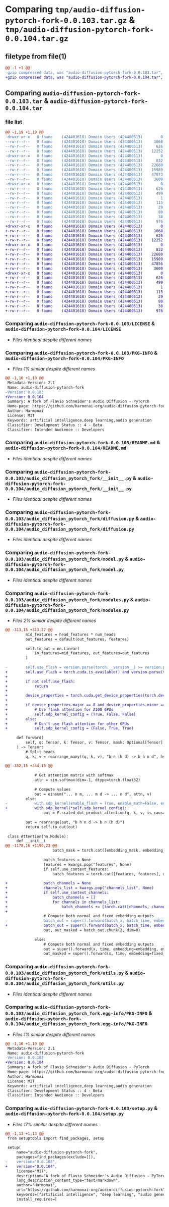 # Comparing `tmp/audio-diffusion-pytorch-fork-0.0.103.tar.gz` & `tmp/audio-diffusion-pytorch-fork-0.0.104.tar.gz`

## filetype from file(1)

```diff
@@ -1 +1 @@
-gzip compressed data, was "audio-diffusion-pytorch-fork-0.0.103.tar", last modified: Mon Jul 17 20:36:21 2023, max compression
+gzip compressed data, was "audio-diffusion-pytorch-fork-0.0.104.tar", last modified: Fri Jul 28 19:44:59 2023, max compression
```

## Comparing `audio-diffusion-pytorch-fork-0.0.103.tar` & `audio-diffusion-pytorch-fork-0.0.104.tar`

### file list

```diff
@@ -1,19 +1,19 @@
-drwxr-xr-x   0 fauno    (424401618) Domain Users (424400513)        0 2023-07-17 20:36:21.000000 audio-diffusion-pytorch-fork-0.0.103/
--rw-r--r--   0 fauno    (424401618) Domain Users (424400513)     1068 2023-06-18 22:14:54.000000 audio-diffusion-pytorch-fork-0.0.103/LICENSE
--rw-r--r--   0 fauno    (424401618) Domain Users (424400513)      626 2023-07-17 20:36:21.000000 audio-diffusion-pytorch-fork-0.0.103/PKG-INFO
--rw-r--r--   0 fauno    (424401618) Domain Users (424400513)    12252 2023-06-18 22:14:54.000000 audio-diffusion-pytorch-fork-0.0.103/README.md
-drwxr-xr-x   0 fauno    (424401618) Domain Users (424400513)        0 2023-07-17 20:36:21.000000 audio-diffusion-pytorch-fork-0.0.103/audio_diffusion_pytorch_fork/
--rw-r--r--   0 fauno    (424401618) Domain Users (424400513)      832 2023-06-18 22:14:54.000000 audio-diffusion-pytorch-fork-0.0.103/audio_diffusion_pytorch_fork/__init__.py
--rw-r--r--   0 fauno    (424401618) Domain Users (424400513)    22680 2023-06-18 22:14:54.000000 audio-diffusion-pytorch-fork-0.0.103/audio_diffusion_pytorch_fork/diffusion.py
--rw-r--r--   0 fauno    (424401618) Domain Users (424400513)    15989 2023-06-18 22:14:54.000000 audio-diffusion-pytorch-fork-0.0.103/audio_diffusion_pytorch_fork/model.py
--rw-r--r--   0 fauno    (424401618) Domain Users (424400513)    47073 2023-07-17 20:35:21.000000 audio-diffusion-pytorch-fork-0.0.103/audio_diffusion_pytorch_fork/modules.py
--rw-r--r--   0 fauno    (424401618) Domain Users (424400513)     3609 2023-06-18 22:14:54.000000 audio-diffusion-pytorch-fork-0.0.103/audio_diffusion_pytorch_fork/utils.py
-drwxr-xr-x   0 fauno    (424401618) Domain Users (424400513)        0 2023-07-17 20:36:21.000000 audio-diffusion-pytorch-fork-0.0.103/audio_diffusion_pytorch_fork.egg-info/
--rw-r--r--   0 fauno    (424401618) Domain Users (424400513)      626 2023-07-17 20:36:21.000000 audio-diffusion-pytorch-fork-0.0.103/audio_diffusion_pytorch_fork.egg-info/PKG-INFO
--rw-r--r--   0 fauno    (424401618) Domain Users (424400513)      499 2023-07-17 20:36:21.000000 audio-diffusion-pytorch-fork-0.0.103/audio_diffusion_pytorch_fork.egg-info/SOURCES.txt
--rw-r--r--   0 fauno    (424401618) Domain Users (424400513)        1 2023-07-17 20:36:21.000000 audio-diffusion-pytorch-fork-0.0.103/audio_diffusion_pytorch_fork.egg-info/dependency_links.txt
--rw-r--r--   0 fauno    (424401618) Domain Users (424400513)      115 2023-07-17 20:36:21.000000 audio-diffusion-pytorch-fork-0.0.103/audio_diffusion_pytorch_fork.egg-info/requires.txt
--rw-r--r--   0 fauno    (424401618) Domain Users (424400513)       29 2023-07-17 20:36:21.000000 audio-diffusion-pytorch-fork-0.0.103/audio_diffusion_pytorch_fork.egg-info/top_level.txt
--rw-r--r--   0 fauno    (424401618) Domain Users (424400513)       80 2023-07-13 19:38:47.000000 audio-diffusion-pytorch-fork-0.0.103/pyproject.toml
--rw-r--r--   0 fauno    (424401618) Domain Users (424400513)       38 2023-07-17 20:36:21.000000 audio-diffusion-pytorch-fork-0.0.103/setup.cfg
--rw-r--r--   0 fauno    (424401618) Domain Users (424400513)      976 2023-07-17 20:35:18.000000 audio-diffusion-pytorch-fork-0.0.103/setup.py
+drwxr-xr-x   0 fauno    (424401618) Domain Users (424400513)        0 2023-07-28 19:44:59.000000 audio-diffusion-pytorch-fork-0.0.104/
+-rw-r--r--   0 fauno    (424401618) Domain Users (424400513)     1068 2023-06-18 22:14:54.000000 audio-diffusion-pytorch-fork-0.0.104/LICENSE
+-rw-r--r--   0 fauno    (424401618) Domain Users (424400513)      626 2023-07-28 19:44:59.000000 audio-diffusion-pytorch-fork-0.0.104/PKG-INFO
+-rw-r--r--   0 fauno    (424401618) Domain Users (424400513)    12252 2023-06-18 22:14:54.000000 audio-diffusion-pytorch-fork-0.0.104/README.md
+drwxr-xr-x   0 fauno    (424401618) Domain Users (424400513)        0 2023-07-28 19:44:59.000000 audio-diffusion-pytorch-fork-0.0.104/audio_diffusion_pytorch_fork/
+-rw-r--r--   0 fauno    (424401618) Domain Users (424400513)      832 2023-06-18 22:14:54.000000 audio-diffusion-pytorch-fork-0.0.104/audio_diffusion_pytorch_fork/__init__.py
+-rw-r--r--   0 fauno    (424401618) Domain Users (424400513)    22680 2023-06-18 22:14:54.000000 audio-diffusion-pytorch-fork-0.0.104/audio_diffusion_pytorch_fork/diffusion.py
+-rw-r--r--   0 fauno    (424401618) Domain Users (424400513)    15989 2023-06-18 22:14:54.000000 audio-diffusion-pytorch-fork-0.0.104/audio_diffusion_pytorch_fork/model.py
+-rw-r--r--   0 fauno    (424401618) Domain Users (424400513)    47856 2023-07-21 04:40:14.000000 audio-diffusion-pytorch-fork-0.0.104/audio_diffusion_pytorch_fork/modules.py
+-rw-r--r--   0 fauno    (424401618) Domain Users (424400513)     3609 2023-06-18 22:14:54.000000 audio-diffusion-pytorch-fork-0.0.104/audio_diffusion_pytorch_fork/utils.py
+drwxr-xr-x   0 fauno    (424401618) Domain Users (424400513)        0 2023-07-28 19:44:59.000000 audio-diffusion-pytorch-fork-0.0.104/audio_diffusion_pytorch_fork.egg-info/
+-rw-r--r--   0 fauno    (424401618) Domain Users (424400513)      626 2023-07-28 19:44:59.000000 audio-diffusion-pytorch-fork-0.0.104/audio_diffusion_pytorch_fork.egg-info/PKG-INFO
+-rw-r--r--   0 fauno    (424401618) Domain Users (424400513)      499 2023-07-28 19:44:59.000000 audio-diffusion-pytorch-fork-0.0.104/audio_diffusion_pytorch_fork.egg-info/SOURCES.txt
+-rw-r--r--   0 fauno    (424401618) Domain Users (424400513)        1 2023-07-28 19:44:59.000000 audio-diffusion-pytorch-fork-0.0.104/audio_diffusion_pytorch_fork.egg-info/dependency_links.txt
+-rw-r--r--   0 fauno    (424401618) Domain Users (424400513)      115 2023-07-28 19:44:59.000000 audio-diffusion-pytorch-fork-0.0.104/audio_diffusion_pytorch_fork.egg-info/requires.txt
+-rw-r--r--   0 fauno    (424401618) Domain Users (424400513)       29 2023-07-28 19:44:59.000000 audio-diffusion-pytorch-fork-0.0.104/audio_diffusion_pytorch_fork.egg-info/top_level.txt
+-rw-r--r--   0 fauno    (424401618) Domain Users (424400513)       80 2023-07-13 19:38:47.000000 audio-diffusion-pytorch-fork-0.0.104/pyproject.toml
+-rw-r--r--   0 fauno    (424401618) Domain Users (424400513)       38 2023-07-28 19:44:59.000000 audio-diffusion-pytorch-fork-0.0.104/setup.cfg
+-rw-r--r--   0 fauno    (424401618) Domain Users (424400513)      976 2023-07-28 19:44:05.000000 audio-diffusion-pytorch-fork-0.0.104/setup.py
```

### Comparing `audio-diffusion-pytorch-fork-0.0.103/LICENSE` & `audio-diffusion-pytorch-fork-0.0.104/LICENSE`

 * *Files identical despite different names*

### Comparing `audio-diffusion-pytorch-fork-0.0.103/PKG-INFO` & `audio-diffusion-pytorch-fork-0.0.104/PKG-INFO`

 * *Files 1% similar despite different names*

```diff
@@ -1,10 +1,10 @@
 Metadata-Version: 2.1
 Name: audio-diffusion-pytorch-fork
-Version: 0.0.103
+Version: 0.0.104
 Summary: A fork of Flavio Schneider's Audio Diffusion - PyTorch
 Home-page: https://github.com/harmonai-org/audio-diffusion-pytorch-fork
 Author: Harmonai
 License: MIT
 Keywords: artificial intelligence,deep learning,audio generation
 Classifier: Development Status :: 4 - Beta
 Classifier: Intended Audience :: Developers
```

### Comparing `audio-diffusion-pytorch-fork-0.0.103/README.md` & `audio-diffusion-pytorch-fork-0.0.104/README.md`

 * *Files identical despite different names*

### Comparing `audio-diffusion-pytorch-fork-0.0.103/audio_diffusion_pytorch_fork/__init__.py` & `audio-diffusion-pytorch-fork-0.0.104/audio_diffusion_pytorch_fork/__init__.py`

 * *Files identical despite different names*

### Comparing `audio-diffusion-pytorch-fork-0.0.103/audio_diffusion_pytorch_fork/diffusion.py` & `audio-diffusion-pytorch-fork-0.0.104/audio_diffusion_pytorch_fork/diffusion.py`

 * *Files identical despite different names*

### Comparing `audio-diffusion-pytorch-fork-0.0.103/audio_diffusion_pytorch_fork/model.py` & `audio-diffusion-pytorch-fork-0.0.104/audio_diffusion_pytorch_fork/model.py`

 * *Files identical despite different names*

### Comparing `audio-diffusion-pytorch-fork-0.0.103/audio_diffusion_pytorch_fork/modules.py` & `audio-diffusion-pytorch-fork-0.0.104/audio_diffusion_pytorch_fork/modules.py`

 * *Files 2% similar despite different names*

```diff
@@ -313,15 +313,27 @@
         mid_features = head_features * num_heads
         out_features = default(out_features, features)
 
         self.to_out = nn.Linear(
             in_features=mid_features, out_features=out_features
         )
 
-        self.use_flash = version.parse(torch.__version__) >= version.parse('2.0.0')
+        self.use_flash = torch.cuda.is_available() and version.parse(torch.__version__) >= version.parse('2.0.0')
+
+        if not self.use_flash:
+            return
+
+        device_properties = torch.cuda.get_device_properties(torch.device('cuda'))
+
+        if device_properties.major == 8 and device_properties.minor == 0:
+            # Use flash attention for A100 GPUs
+            self.sdp_kernel_config = (True, False, False)
+        else:
+            # Don't use flash attention for other GPUs
+            self.sdp_kernel_config = (False, True, True)
 
     def forward(
         self, q: Tensor, k: Tensor, v: Tensor, mask: Optional[Tensor] = None
     ) -> Tensor:
         # Split heads
         q, k, v = rearrange_many((q, k, v), "b n (h d) -> b h n d", h=self.num_heads)
 
@@ -332,15 +344,15 @@
 
             # Get attention matrix with softmax
             attn = sim.softmax(dim=-1, dtype=torch.float32)
 
             # Compute values
             out = einsum("... n m, ... m d -> ... n d", attn, v)
         else:
-            with sdp_kernel(enable_flash = True, enable_math=False, enable_mem_efficient= False):
+            with sdp_kernel(*self.sdp_kernel_config):
                 out = F.scaled_dot_product_attention(q, k, v, is_causal=False)
 
         out = rearrange(out, "b h n d -> b n (h d)")
         return self.to_out(out)
 
 class Attention(nn.Module):
     def __init__(
@@ -1178,16 +1190,23 @@
                     batch_mask = torch.cat([embedding_mask, embedding_mask], dim=0)
 
                 batch_features = None
                 features = kwargs.pop("features", None)
                 if self.use_context_features:
                     batch_features = torch.cat([features, features], dim=0)
 
+                batch_channels = None
+                channels_list = kwargs.pop("channels_list", None)
+                if self.use_context_channels:
+                    batch_channels = []
+                    for channels in channels_list:
+                        batch_channels += [torch.cat([channels, channels], dim=0)]
+
                 # Compute both normal and fixed embedding outputs
-                batch_out = super().forward(batch_x, batch_time, embedding=batch_embed, embedding_mask=batch_mask, features=batch_features, **kwargs)
+                batch_out = super().forward(batch_x, batch_time, embedding=batch_embed, embedding_mask=batch_mask, features=batch_features, channels_list=batch_channels, **kwargs)
                 out, out_masked = batch_out.chunk(2, dim=0)
            
             else:
                 # Compute both normal and fixed embedding outputs
                 out = super().forward(x, time, embedding=embedding, embedding_mask=embedding_mask, **kwargs)
                 out_masked = super().forward(x, time, embedding=fixed_embedding, embedding_mask=embedding_mask, **kwargs)
```

### Comparing `audio-diffusion-pytorch-fork-0.0.103/audio_diffusion_pytorch_fork/utils.py` & `audio-diffusion-pytorch-fork-0.0.104/audio_diffusion_pytorch_fork/utils.py`

 * *Files identical despite different names*

### Comparing `audio-diffusion-pytorch-fork-0.0.103/audio_diffusion_pytorch_fork.egg-info/PKG-INFO` & `audio-diffusion-pytorch-fork-0.0.104/audio_diffusion_pytorch_fork.egg-info/PKG-INFO`

 * *Files 1% similar despite different names*

```diff
@@ -1,10 +1,10 @@
 Metadata-Version: 2.1
 Name: audio-diffusion-pytorch-fork
-Version: 0.0.103
+Version: 0.0.104
 Summary: A fork of Flavio Schneider's Audio Diffusion - PyTorch
 Home-page: https://github.com/harmonai-org/audio-diffusion-pytorch-fork
 Author: Harmonai
 License: MIT
 Keywords: artificial intelligence,deep learning,audio generation
 Classifier: Development Status :: 4 - Beta
 Classifier: Intended Audience :: Developers
```

### Comparing `audio-diffusion-pytorch-fork-0.0.103/setup.py` & `audio-diffusion-pytorch-fork-0.0.104/setup.py`

 * *Files 17% similar despite different names*

```diff
@@ -1,13 +1,13 @@
 from setuptools import find_packages, setup
 
 setup(
     name="audio-diffusion-pytorch-fork",
     packages=find_packages(exclude=[]),
-    version="0.0.103",
+    version="0.0.104",
     license="MIT",
     description="A fork of Flavio Schneider's Audio Diffusion - PyTorch",
     long_description_content_type="text/markdown",
     author="Harmonai",
     url="https://github.com/harmonai-org/audio-diffusion-pytorch-fork",
     keywords=["artificial intelligence", "deep learning", "audio generation"],
     install_requires=[
```

